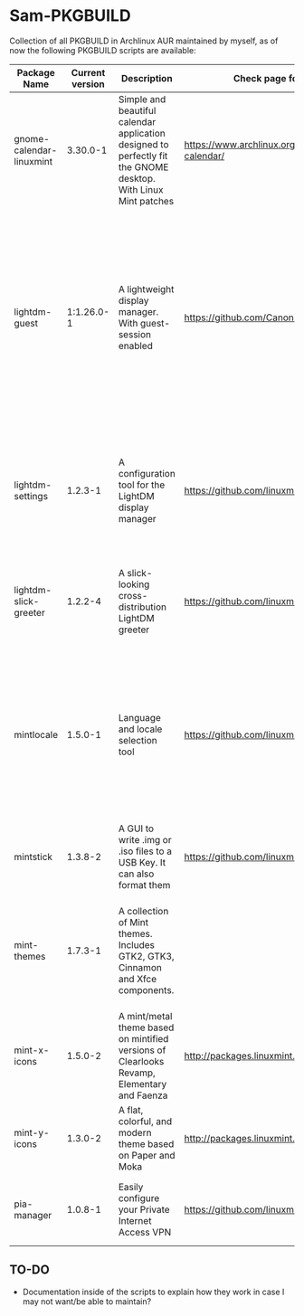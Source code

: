 # Sam-PKGBUILD
Collection of all PKGBUILD in Archlinux AUR maintained by myself, as of now the following PKGBUILD scripts are available:

| Package Name             	| Current version 	| Description                                                                                                    	| Check page for out-of-date (Main)                               	| Check page for out-of-date (Secondary)                      	| Comments                                                                                                                                                                                             	|
|--------------------------	|-----------------	|----------------------------------------------------------------------------------------------------------------	|-----------------------------------------------------------------	|-------------------------------------------------------------	|------------------------------------------------------------------------------------------------------------------------------------------------------------------------------------------------------	|
| gnome-calendar-linuxmint 	| 3.30.0-1        	| Simple and beautiful calendar application designed to perfectly fit the GNOME desktop. With Linux Mint patches 	| https://www.archlinux.org/packages/extra/x86_64/gnome-calendar/ 	|                                                             	| Package gnome-calendar from GNOME upstream with the patches from Linux Mint                                                                                                                          	|
| lightdm-guest            	| 1:1.26.0-1      	| A lightweight display manager. With guest-session enabled                                                      	| https://github.com/CanonicalLtd/lightdm/releases                	|                                                             	| LightDM package with guest session enabled, as of this moment still researching how this works compared to Linux Mint 19. It also pulls liblightdm-qt5 and liblightdm-qt4 as additional dependencies 	|
| lightdm-settings         	| 1.2.3-1         	| A configuration tool for the LightDM display manager                                                           	| https://github.com/linuxmint/lightdm-settings/releases          	| http://packages.linuxmint.com/pool/main/l/lightdm-settings/ 	| The tool let users configure lightdm-slick-greeter (mainly) but it can also configure certain aspects of LightDM itself                                                                              	|
| lightdm-slick-greeter    	| 1.2.2-4         	| A slick-looking cross-distribution LightDM greeter                                                             	| https://github.com/linuxmint/slick-greeter/releases             	| http://packages.linuxmint.com/pool/main/s/slick-greeter/    	| Guest session available from package lightdm-guest, which provides the main configuration.                                                                                                           	|
| mintlocale               	| 1.5.0-1         	| Language and locale selection tool                                                                             	| https://github.com/linuxmint/mintlocale/releases                	| http://packages.linuxmint.com/pool/main/m/mintlocale/       	| Co-maintainer with user SunRed, mainly used for changing languages already defined since Locales on Arch are handled differently than Linux Mint                                                     	|
| mintstick                	| 1.3.8-2         	| A GUI to write .img or .iso files to a USB Key. It can also format them                                        	| https://github.com/linuxmint/mintstick/releases                 	| http://packages.linuxmint.com/pool/main/m/mintstick/        	|                                                                                                                                                                                                      	|
| mint-themes              	| 1.7.3-1         	| A collection of Mint themes. Includes GTK2, GTK3, Cinnamon and Xfce components.                                	|                                                                 	| http://packages.linuxmint.com/pool/main/m/mint-themes/      	| This new package merges previous Mint-X-Theme, Mint-Y-Theme and Mint-Cinnamon-Themes                                                                                                                 	|
| mint-x-icons             	| 1.5.0-2         	| A mint/metal theme based on mintified versions of Clearlooks Revamp, Elementary and Faenza                     	| http://packages.linuxmint.com/pool/main/m/mint-x-icons          	|                                                             	|                                                                                                                                                                                                      	|
| mint-y-icons             	| 1.3.0-2         	| A flat, colorful, and modern theme based on Paper and Moka                                                     	| http://packages.linuxmint.com/pool/main/m/mint-y-icons/         	|                                                             	|                                                                                                                                                                                                      	|
| pia-manager              	| 1.0.8-1         	| Easily configure your Private Internet Access VPN                                                              	| https://github.com/linuxmint/pia-manager/releases               	| http://packages.linuxmint.com/pool/main/p/pia-manager/      	| New updates or features depends on upstream collaboration with PIA                                                                                                                                   	|

## TO-DO
* Documentation inside of the scripts to explain how they work in case I may not want/be able to maintain?
